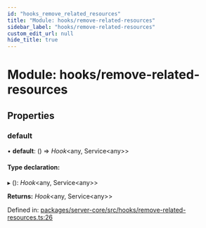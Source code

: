 ```yaml
---
id: "hooks_remove_related_resources"
title: "Module: hooks/remove-related-resources"
sidebar_label: "hooks/remove-related-resources"
custom_edit_url: null
hide_title: true
---
```


# Module: hooks/remove-related-resources

## Properties

### default

• **default**: () => *Hook*<any, Service<any\>\>

#### Type declaration:

▸ (): *Hook*<any, Service<any\>\>

**Returns:** *Hook*<any, Service<any\>\>

Defined in: [packages/server-core/src/hooks/remove-related-resources.ts:26](https://github.com/xr3ngine/xr3ngine/blob/a16a45d7e/packages/server-core/src/hooks/remove-related-resources.ts#L26)
